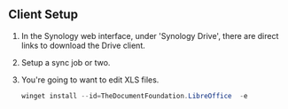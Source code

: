 

## Client Setup

1. In the Synology web interface, under 'Synology Drive', there are direct links to download the Drive client.

1. Setup a sync job or two.

1. You're going to want to edit XLS files.

    ```powershell
    winget install --id=TheDocumentFoundation.LibreOffice  -e
    ```